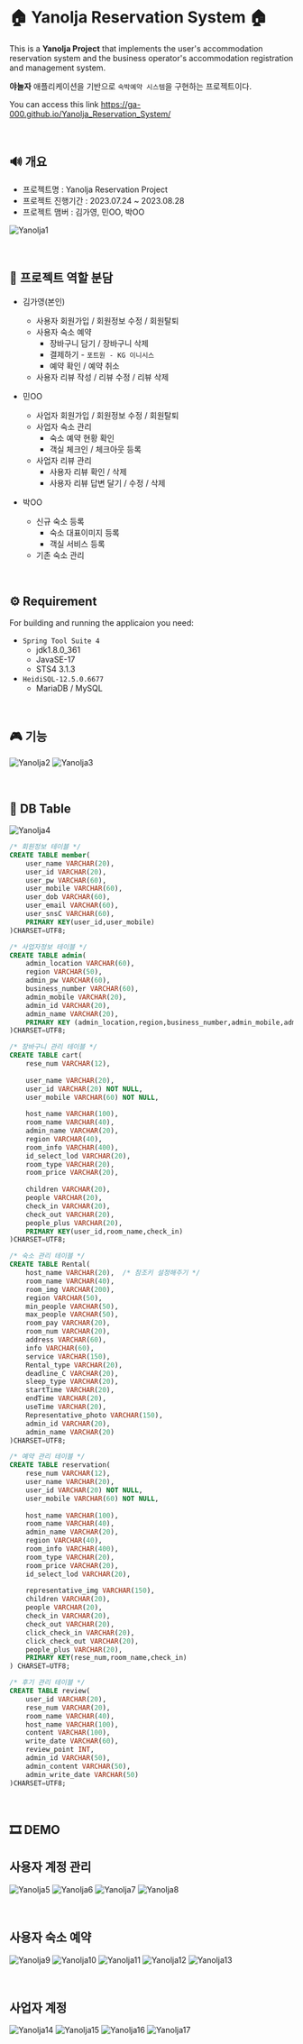 # 🏠 Yanolja Reservation System 🏠
This is a **Yanolja Project** 
that implements the user's accommodation reservation system and the business operator's accommodation registration and management system.

**야놀자** 애플리케이션을 기반으로 `숙박예약 시스템`을 구현하는 프로젝트이다.

You can access this link <https://ga-000.github.io/Yanolja_Reservation_System/>

<br/>

## 🔊 개요
- 프로젝트명 : Yanolja Reservation Project
- 프로젝트 진행기간 : 2023.07.24 ~ 2023.08.28
- 프로젝트 맴버 : 김가영, 민OO, 박OO
  
![Yanolja1](./README_img/슬라이드1.png)

<br/>

## 👨 프로젝트 역할 분담
* 김가영(본인)
  * 사용자 회원가입 / 회원정보 수정 / 회원탈퇴
  * 사용자 숙소 예약
    * 장바구니 담기 / 장바구니 삭제
    * 결제하기 - `포트원 - KG 이니시스`
    * 예약 확인 / 예약 취소
  * 사용자 리뷰 작성 / 리뷰 수정 / 리뷰 삭제
   
* 민OO
  * 사업자 회원가입 / 회원정보 수정 / 회원탈퇴
  * 사업자 숙소 관리
    * 숙소 예약 현황 확인
    * 객실 체크인 / 체크아웃 등록
  * 사업자 리뷰 관리
    * 사용자 리뷰 확인 / 삭제
    * 사용자 리뷰 답변 달기 / 수정 / 삭제

* 박OO
  * 신규 숙소 등록
    * 숙소 대표이미지 등록
    * 객실 서비스 등록
  * 기존 숙소 관리

<br/>

## ⚙ Requirement
For building and running the applicaion you need:
* `Spring Tool Suite 4`
  * jdk1.8.0_361
  * JavaSE-17
  * STS4 3.1.3
* `HeidiSQL-12.5.0.6677`
  * MariaDB / MySQL

<br/>

## 🎮 기능
![Yanolja2](./README_img/슬라이드2.png)
![Yanolja3](./README_img/슬라이드3.png)

<br/>

## 🧾 DB Table
![Yanolja4](./README_img/슬라이드4.png)

```SQL
/* 회원정보 테이블 */
CREATE TABLE member(
	user_name VARCHAR(20),
	user_id VARCHAR(20),
	user_pw VARCHAR(60),
	user_mobile VARCHAR(60),
	user_dob VARCHAR(60),
	user_email VARCHAR(60),
	user_snsC VARCHAR(60),
	PRIMARY KEY(user_id,user_mobile)
)CHARSET=UTF8;

/* 사업자정보 테이블 */
CREATE TABLE admin(
	admin_location VARCHAR(60),
	region VARCHAR(50),
  	admin_pw VARCHAR(60),
  	business_number VARCHAR(60),
  	admin_mobile VARCHAR(20),
  	admin_id VARCHAR(20),
  	admin_name VARCHAR(20),
  	PRIMARY KEY (admin_location,region,business_number,admin_mobile,admin_id)
)CHARSET=UTF8;

/* 장바구니 관리 테이블 */
CREATE TABLE cart(
	rese_num VARCHAR(12),
	
	user_name VARCHAR(20),
	user_id VARCHAR(20) NOT NULL,
	user_mobile VARCHAR(60) NOT NULL,
		
	host_name VARCHAR(100),
	room_name VARCHAR(40),
	admin_name VARCHAR(20),
	region VARCHAR(40),
	room_info VARCHAR(400),
	id_select_lod VARCHAR(20),
	room_type VARCHAR(20),
	room_price VARCHAR(20),
	
	children VARCHAR(20),
	people VARCHAR(20),
	check_in VARCHAR(20),
	check_out VARCHAR(20),
	people_plus VARCHAR(20),
	PRIMARY KEY(user_id,room_name,check_in)	
)CHARSET=UTF8;

/* 숙소 관리 테이블 */
CREATE TABLE Rental(
	host_name VARCHAR(20),  /* 참조키 설정해주기 */
	room_name VARCHAR(40),
  	room_img VARCHAR(200),
   	region VARCHAR(50),
	min_people VARCHAR(50),
	max_people VARCHAR(50),
	room_pay VARCHAR(20),
	room_num VARCHAR(20),
	address VARCHAR(60),
	info VARCHAR(60),
	service VARCHAR(150),
	Rental_type VARCHAR(20),
	deadline_C VARCHAR(20),
	sleep_type VARCHAR(20),
	startTime VARCHAR(20), 
	endTime VARCHAR(20), 
	useTime VARCHAR(20),
	Representative_photo VARCHAR(150),
	admin_id VARCHAR(20),
	admin_name VARCHAR(20)
)CHARSET=UTF8;

/* 예약 관리 테이블 */
CREATE TABLE reservation(
	rese_num VARCHAR(12),
	user_name VARCHAR(20),
	user_id VARCHAR(20) NOT NULL,
	user_mobile VARCHAR(60) NOT NULL,
		
	host_name VARCHAR(100),
	room_name VARCHAR(40),
	admin_name VARCHAR(20),
	region VARCHAR(40),
	room_info VARCHAR(400),
	room_type VARCHAR(20),
	room_price VARCHAR(20),
	id_select_lod VARCHAR(20),
	
	representative_img VARCHAR(150),
	children VARCHAR(20),
	people VARCHAR(20),
	check_in VARCHAR(20),
	check_out VARCHAR(20),
	click_check_in VARCHAR(20),
	click_check_out VARCHAR(20),
	people_plus VARCHAR(20),	
	PRIMARY KEY(rese_num,room_name,check_in)
) CHARSET=UTF8;

/* 후기 관리 테이블 */
CREATE TABLE review(
	user_id VARCHAR(20),
	rese_num VARCHAR(20),
	room_name VARCHAR(40),
	host_name VARCHAR(100),
	content VARCHAR(100),
	write_date VARCHAR(60),
	review_point INT,
	admin_id VARCHAR(50),
	admin_content VARCHAR(50),
	admin_write_date VARCHAR(50)
)CHARSET=UTF8;

```

<br/>

## 🎞 DEMO

## 사용자 계정 관리
![Yanolja5](./README_img/슬라이드5.png)
![Yanolja6](./README_img/슬라이드6.png)
![Yanolja7](./README_img/슬라이드7.png)
![Yanolja8](./README_img/슬라이드8.png)

<br/>


## 사용자 숙소 예약
![Yanolja9](./README_img/슬라이드9.png)
![Yanolja10](./README_img/슬라이드10.png)
![Yanolja11](./README_img/슬라이드11.png)
![Yanolja12](./README_img/슬라이드12.png)
![Yanolja13](./README_img/슬라이드13.png)

<br/>


## 사업자 계정
![Yanolja14](./README_img/슬라이드14.png)
![Yanolja15](./README_img/슬라이드15.png)
![Yanolja16](./README_img/슬라이드16.png)
![Yanolja17](./README_img/슬라이드17.png)

